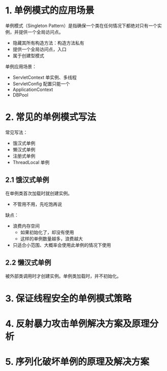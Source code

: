 # 1. 单例模式的应用场景

单例模式（Singleton Pattern）是指确保一个类在任何情况下都绝对只有一个实例，并提供一个全局访问点。

- 隐藏其所有构造方法：构造方法私有
- 提供一个全局访问点，入口
- 属于创建型模式

单例应用场景：

- ServletContext 单实例、多线程
- ServletConfig 配置只能一个
- ApplicationContext
- DBPool

# 2. 常见的单例模式写法

常见写法：

- 饿汉式单例
- 懒汉式单例
- 注册式单例
- ThreadLocal 单例

## 2.1 饿汉式单例

在单例类首次加载时就创建实例。

- 不管用不用，先吃饱再说

缺点：

- 浪费内存空间
  - 如果初始化了，却没有使用
  - 这样的单例数量越多，浪费越大
- 只适合小范围、大概率会使用此单例的情况下使用

## 2.2 懒汉式单例

被外部类调用时才创建实例。单例类加载时，并不初始化。



# 3. 保证线程安全的单例模式策略



# 4. 反射暴力攻击单例解决方案及原理分析



# 5. 序列化破坏单例的原理及解决方案

